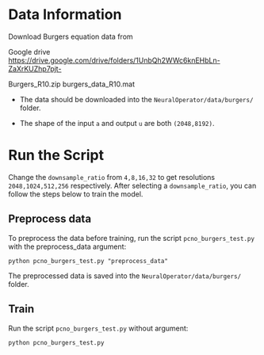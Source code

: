 # Data Information

Download Burgers equation data from 

Google drive
https://drive.google.com/drive/folders/1UnbQh2WWc6knEHbLn-ZaXrKUZhp7pjt-


Burgers_R10.zip
burgers_data_R10.mat

+ The data should be downloaded into the `NeuralOperator/data/burgers/` folder.

+ The shape of the input `a` and output `u` are both `(2048,8192)`.

# Run the Script
Change the `downsample_ratio` from `4,8,16,32` to get resolutions `2048,1024,512,256` respectively. After selecting a `downsample_ratio`, you can follow the steps below to train the model.

## Preprocess data
To preprocess the data before training, run the script `pcno_burgers_test.py` with the preprocess_data argument:
```shell
python pcno_burgers_test.py "preprocess_data"
```
The preprocessed data is saved into the `NeuralOperator/data/burgers/` folder.

## Train
Run the script `pcno_burgers_test.py` without argument:
```shell
python pcno_burgers_test.py
```
